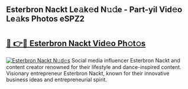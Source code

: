 ## Esterbron Nackt Le𝚊k𝚎d N𝚞𝚍e - Part-yil Vid𝚎o Le𝚊ks Photos eSPZ2

# <h2><a href="http://fb7cuo6.evod.top/?m=Esterbron+Nackt">🔗 👉🔴 Esterbron Nackt Vid𝚎o Ph𝚘t𝚘s</a></h2>

[![Esterbron Nackt N𝚞d𝚎s](https://i.imgur.com/8V9OHl7.gif)](http://fb7cuo6.evod.top/?m=Esterbron+Nackt)
Social media influencer Esterbron Nackt and content creator renowned for their lifestyle and dance-inspired content. Visionary entrepreneur Esterbron Nackt, known for their innovative business ideas and entrepreneurial spirit. 
